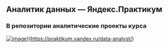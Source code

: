 ## Аналитик данных — Яндекс.Практикум

### В репозитории аналитические проекты курса 
[![image](https://user-images.githubusercontent.com/78862463/111881104-1ee54480-89c0-11eb-8e6a-c069dd98167e.png)](https://praktikum.yandex.ru/data-analyst/)](https://praktikum.yandex.ru/data-analyst/)
